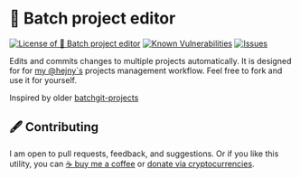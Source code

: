 # 🔼 Batch project editor

<!--Badges-->

[![License of 🔼 Batch project editor](https://img.shields.io/github/license/hejny/batch-project-editor.svg?style=flat)](https://github.com/hejny/batch-project-editor/blob/main/LICENSE)
[![Known Vulnerabilities](https://snyk.io/test/github/hejny/batch-project-editor/badge.svg)](https://snyk.io/test/github/hejny/batch-project-editor)
[![Issues](https://img.shields.io/github/issues/hejny/batch-project-editor.svg?style=flat)](https://github.com/hejny/batch-project-editor/issues)

<!--/Badges-->

Edits and commits changes to multiple projects automatically. It is designed for for [my @hejny`s](https://github.com/hejny?tab=repositories) projects management workflow. Feel free to fork and use it for yourself.

Inspired by older [batchgit-projects](https://github.com/hejny/batchgit-projects)

<!---->



<!--Contributing-->

## 🖋️ Contributing

I am open to pull requests, feedback, and suggestions. Or if you like this utility, you can [☕ buy me a coffee](https://www.buymeacoffee.com/hejny) or [donate via cryptocurrencies](https://github.com/hejny/hejny/blob/main/documents/crypto.md).

<!--/Contributing-->